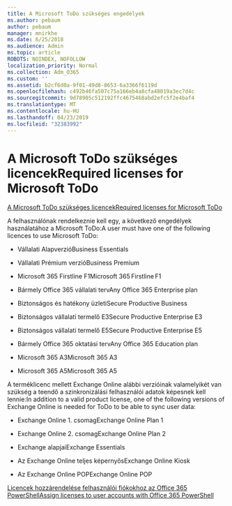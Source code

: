 ```yaml
---
title: A Microsoft ToDo szükséges engedélyek
ms.author: pebaum
author: pebaum
manager: mnirkhe
ms.date: 6/25/2018
ms.audience: Admin
ms.topic: article
ROBOTS: NOINDEX, NOFOLLOW
localization_priority: Normal
ms.collection: Adm_O365
ms.custom: ''
ms.assetid: b2cf6d0a-9f01-49d8-8653-6a3366f6119d
ms.openlocfilehash: c492b46fa507c75a166eb4a8cfa48019a3ec7d4c
ms.sourcegitcommit: 9d78905c512192ffc4675468abd2efc5f2e4baf4
ms.translationtype: MT
ms.contentlocale: hu-HU
ms.lasthandoff: 04/23/2019
ms.locfileid: "32383992"
---
```

# <a name="required-licenses-for-microsoft-todo"></a><span data-ttu-id="04a24-102">A Microsoft ToDo szükséges licencek</span><span class="sxs-lookup"><span data-stu-id="04a24-102">Required licenses for Microsoft ToDo</span></span>

[<span data-ttu-id="04a24-103">A Microsoft ToDo szükséges licencek</span><span class="sxs-lookup"><span data-stu-id="04a24-103">Required licenses for Microsoft ToDo</span></span>](https://support.office.com/article/381e9d1b-c500-49b5-973e-890fd86528d7.aspx)
  
<span data-ttu-id="04a24-104">A felhasználónak rendelkeznie kell egy, a következő engedélyek használatához a Microsoft ToDo:</span><span class="sxs-lookup"><span data-stu-id="04a24-104">A user must have one of the following licences to use Microsoft ToDo:</span></span>
  
- <span data-ttu-id="04a24-105">Vállalati Alapverzió</span><span class="sxs-lookup"><span data-stu-id="04a24-105">Business Essentials</span></span>
    
- <span data-ttu-id="04a24-106">Vállalati Prémium verzió</span><span class="sxs-lookup"><span data-stu-id="04a24-106">Business Premium</span></span>
    
- <span data-ttu-id="04a24-107">Microsoft 365 Firstline F1</span><span class="sxs-lookup"><span data-stu-id="04a24-107">Microsoft 365 Firstline F1</span></span>
    
- <span data-ttu-id="04a24-108">Bármely Office 365 vállalati terv</span><span class="sxs-lookup"><span data-stu-id="04a24-108">Any Office 365 Enterprise plan</span></span>
    
- <span data-ttu-id="04a24-109">Biztonságos és hatékony üzleti</span><span class="sxs-lookup"><span data-stu-id="04a24-109">Secure Productive Business</span></span>
    
- <span data-ttu-id="04a24-110">Biztonságos vállalati termelő E3</span><span class="sxs-lookup"><span data-stu-id="04a24-110">Secure Productive Enterprise E3</span></span>
    
- <span data-ttu-id="04a24-111">Biztonságos vállalati termelő E5</span><span class="sxs-lookup"><span data-stu-id="04a24-111">Secure Productive Enterprise E5</span></span>
    
- <span data-ttu-id="04a24-112">Bármely Office 365 oktatási terv</span><span class="sxs-lookup"><span data-stu-id="04a24-112">Any Office 365 Education plan</span></span>
    
- <span data-ttu-id="04a24-113">Microsoft 365 A3</span><span class="sxs-lookup"><span data-stu-id="04a24-113">Microsoft 365 A3</span></span>
    
- <span data-ttu-id="04a24-114">Microsoft 365 A5</span><span class="sxs-lookup"><span data-stu-id="04a24-114">Microsoft 365 A5</span></span>
    
<span data-ttu-id="04a24-115">A terméklicenc mellett Exchange Online alábbi verzióinak valamelyikét van szükség a teendő a szinkronizálási felhasználói adatok képesnek kell lennie:</span><span class="sxs-lookup"><span data-stu-id="04a24-115">In addition to a valid product license, one of the following versions of Exchange Online is needed for ToDo to be able to sync user data:</span></span> 
  
- <span data-ttu-id="04a24-116">Exchange Online 1. csomag</span><span class="sxs-lookup"><span data-stu-id="04a24-116">Exchange Online Plan 1</span></span>
    
- <span data-ttu-id="04a24-117">Exchange Online 2. csomag</span><span class="sxs-lookup"><span data-stu-id="04a24-117">Exchange Online Plan 2</span></span>
    
- <span data-ttu-id="04a24-118">Exchange alapjai</span><span class="sxs-lookup"><span data-stu-id="04a24-118">Exchange Essentials</span></span>
    
- <span data-ttu-id="04a24-119">Az Exchange Online teljes képernyős</span><span class="sxs-lookup"><span data-stu-id="04a24-119">Exchange Online Kiosk</span></span>
    
- <span data-ttu-id="04a24-120">Az Exchange Online POP</span><span class="sxs-lookup"><span data-stu-id="04a24-120">Exchange Online POP</span></span>
    
[<span data-ttu-id="04a24-121">Licencek hozzárendelése felhasználói fiókokhoz az Office 365 PowerShell</span><span class="sxs-lookup"><span data-stu-id="04a24-121">Assign licenses to user accounts with Office 365 PowerShell</span></span>](https://docs.microsoft.com/office365/enterprise/powershell/assign-licenses-to-user-accounts-with-office-365-powershell )
  

